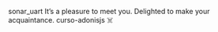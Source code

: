 sonar_uart
It’s a pleasure to meet you.
Delighted to make your acquaintance.
curso-adonisjs
:skull_and_crossbones:
